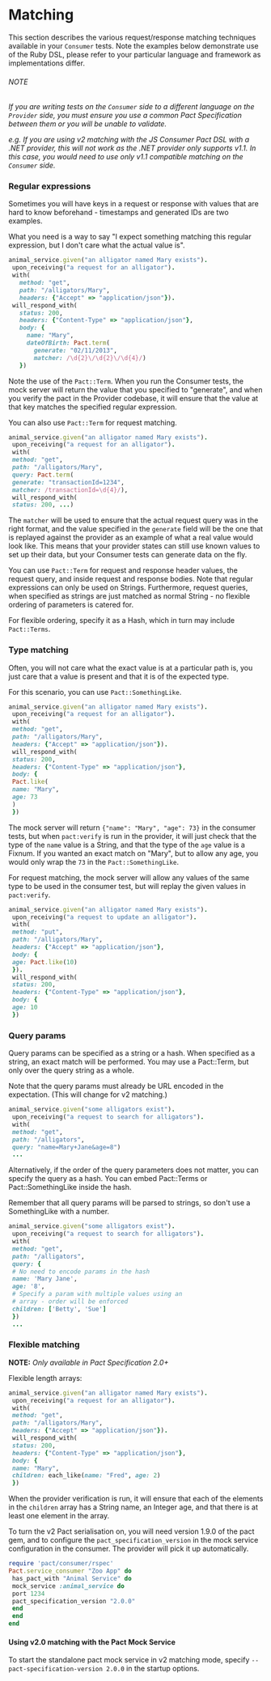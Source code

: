 # Matching
This section describes the various request/response matching techniques available in your `Consumer` tests. Note the examples below demonstrate use of the Ruby DSL, please refer to your particular language and framework as implementations differ.

###### NOTE
*If you are writing tests on the `Consumer` side to a different language on the `Provider` side, you must ensure you use a common Pact Specification between them or you will be unable to validate.*

*e.g. If you are using v2 matching with the JS Consumer Pact DSL with a .NET provider, this will not work as the .NET provider only supports v1.1. In this case, you would need to use only v1.1 compatible matching on the `Consumer` side.*

### Regular expressions
Sometimes you will have keys in a request or response with values that are hard to know beforehand - timestamps and generated IDs are two examples.

What you need is a way to say "I expect something matching this regular expression, but I don't care what the actual value is".

```ruby
animal_service.given("an alligator named Mary exists").
 upon_receiving("a request for an alligator").
 with(
   method: "get",
   path: "/alligators/Mary",
   headers: {"Accept" => "application/json"}).
 will_respond_with(
   status: 200,
   headers: {"Content-Type" => "application/json"},
   body: {
     name: "Mary",
     dateOfBirth: Pact.term(
       generate: "02/11/2013",
       matcher: /\d{2}\/\d{2}\/\d{4}/)
   })
```

Note the use of the `Pact::Term`. When you run the Consumer tests, the mock server will return the value that you specified to "generate", and when you verify the pact in the Provider codebase, it will ensure that the value at that key matches the specified regular expression.

You can also use `Pact::Term` for request matching.

```ruby
animal_service.given("an alligator named Mary exists").
 upon_receiving("a request for an alligator").
 with(
 method: "get",
 path: "/alligators/Mary",
 query: Pact.term(
 generate: "transactionId=1234",
 matcher: /transactionId=\d{4}/),
 will_respond_with(
 status: 200, ...)
```

The `matcher` will be used to ensure that the actual request query was in the right format, and the value specified in the `generate` field will be the one that is replayed against the provider as an example of what a real value would look like. This means that your provider states can still use known values to set up their data, but your Consumer tests can generate data on the fly.

You can use `Pact::Term` for request and response header values, the request query, and inside request and response bodies. Note that regular expressions can only be used on Strings. Furthermore, request queries, when specified as strings are just matched as normal String - no flexible ordering of parameters is catered for.

For flexible ordering, specify it as a Hash, which in turn may include `Pact::Terms`.

### Type matching
Often, you will not care what the exact value is at a particular path is, you just care that a value is present and that it is of the expected type.

For this scenario, you can use `Pact::SomethingLike`.

```ruby
animal_service.given("an alligator named Mary exists").
 upon_receiving("a request for an alligator").
 with(
 method: "get",
 path: "/alligators/Mary",
 headers: {"Accept" => "application/json"}).
 will_respond_with(
 status: 200,
 headers: {"Content-Type" => "application/json"},
 body: {
 Pact.like(
 name: "Mary",
 age: 73
 )
 })
```

The mock server will return `{"name": "Mary", "age": 73}` in the consumer tests, but when `pact:verify` is run in the provider, it will just check that the type of the `name` value is a String, and that the type of the `age` value is a Fixnum. If you wanted an exact match on "Mary", but to allow any age, you would only wrap the `73` in the `Pact::SomethingLike`.

For request matching, the mock server will allow any values of the same type to be used in the consumer test, but will replay the given values in `pact:verify`.

```ruby
animal_service.given("an alligator named Mary exists").
 upon_receiving("a request to update an alligator").
 with(
 method: "put",
 path: "/alligators/Mary",
 headers: {"Accept" => "application/json"},
 body: {
 age: Pact.like(10)
 }).
 will_respond_with(
 status: 200,
 headers: {"Content-Type" => "application/json"},
 body: {
 age: 10
 })
```

### Query params
Query params can be specified as a string or a hash.
When specified as a string, an exact match will be performed. You may use a Pact::Term, but only over the query string as a whole.

Note that the query params must already be URL encoded in the expectation. (This will change for v2 matching.)

```ruby
animal_service.given("some alligators exist").
 upon_receiving("a request to search for alligators").
 with(
 method: "get",
 path: "/alligators",
 query: "name=Mary+Jane&age=8")
 ...
```

Alternatively, if the order of the query parameters does not matter, you can specify the query as a hash. You can embed Pact::Terms or Pact::SomethingLike inside the hash.

Remember that all query params will be parsed to strings, so don't use a SomethingLike with a number.

```ruby
animal_service.given("some alligators exist").
 upon_receiving("a request to search for alligators").
 with(
 method: "get",
 path: "/alligators",
 query: {
 # No need to encode params in the hash
 name: 'Mary Jane',
 age: '8',
 # Specify a param with multiple values using an
 # array - order will be enforced
 children: ['Betty', 'Sue']
 })
 ...
```
### Flexible matching

**NOTE:** *Only available in Pact Specification 2.0+*

Flexible length arrays:

```ruby
animal_service.given("an alligator named Mary exists").
 upon_receiving("a request for an alligator").
 with(
 method: "get",
 path: "/alligators/Mary",
 headers: {"Accept" => "application/json"}).
 will_respond_with(
 status: 200,
 headers: {"Content-Type" => "application/json"},
 body: {
 name: "Mary",
 children: each_like(name: "Fred", age: 2)
 })
```

When the provider verification is run, it will ensure that each of the elements in the `children` array has a String name, an Integer age, and that there is at least one element in the array.

To turn the v2 Pact serialisation on, you will need version 1.9.0 of the pact gem, and to configure the `pact_specification_version` in the mock service configuration in the consumer. The provider will pick it up automatically.

```ruby
require 'pact/consumer/rspec'
Pact.service_consumer "Zoo App" do
 has_pact_with "Animal Service" do
 mock_service :animal_service do
 port 1234
 pact_specification_version "2.0.0"
 end
 end
end
```
#### Using v2.0 matching with the Pact Mock Service

To start the standalone pact mock service in v2 matching mode, specify `--pact-specification-version 2.0.0` in the startup options.
